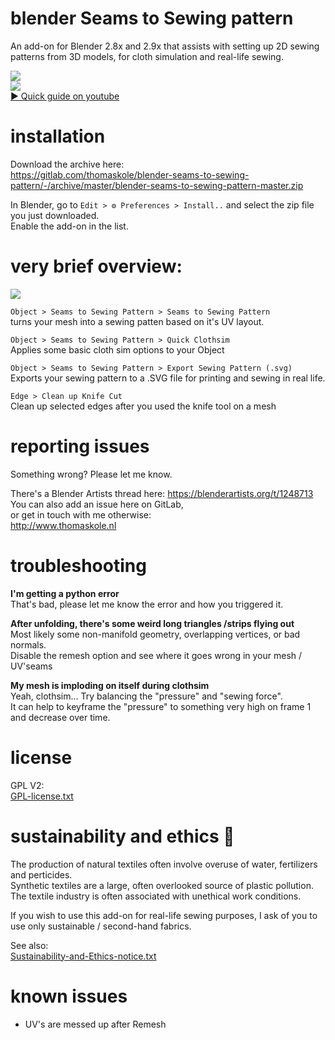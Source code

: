 # blender Seams to Sewing pattern

An add-on for Blender 2.8x and 2.9x that assists with setting up 2D sewing patterns from 3D models, for cloth simulation and real-life sewing.

![](https://blenderartists.org/uploads/default/optimized/4X/3/7/9/379d4a76a9022a7ff338773500784e22500dd8f6_2_690x207.jpeg)\
[![](https://img.youtube.com/vi/EZr__pTxsKk/mqdefault.jpg)\
▶ Quick guide on youtube](https://www.youtube.com/watch?v=EZr__pTxsKk)

# installation
Download the archive here:\
https://gitlab.com/thomaskole/blender-seams-to-sewing-pattern/-/archive/master/blender-seams-to-sewing-pattern-master.zip

In Blender, go to `Edit > ⚙️ Preferences > Install..` and select the zip file you just downloaded.\
Enable the add-on in the list.

# very brief overview:
![](https://gitlab.com/thomaskole/blender-seams-to-sewing-pattern/-/wikis/uploads/2364f88e60b43cf0cc44309c2e4f15be/triceratops.gif)

`Object > Seams to Sewing Pattern > Seams to Sewing Pattern`\
turns your mesh into a sewing patten based on it's UV layout.

`Object > Seams to Sewing Pattern > Quick Clothsim`\
Applies some basic cloth sim options to your Object

`Object > Seams to Sewing Pattern > Export Sewing Pattern (.svg)`\
Exports your sewing pattern to a .SVG file for printing and sewing in real life.

`Edge > Clean up Knife Cut`\
Clean up selected edges after you used the knife tool on a mesh

# reporting issues
Something wrong? Please let me know.

There's a Blender Artists thread here: https://blenderartists.org/t/1248713 \
You can also add an issue here on GitLab,\
or get in touch with me otherwise: \
http://www.thomaskole.nl

# troubleshooting

**I'm getting a python error**\
That's bad, please let me know the error and how you triggered it.

**After unfolding, there's some weird long triangles /strips flying out**\
Most likely some non-manifold geometry, overlapping vertices, or bad normals.\
Disable the remesh option and see where it goes wrong in your mesh / UV'seams

**My mesh is imploding on itself during clothsim**\
Yeah, clothsim... Try balancing the "pressure" and "sewing force".\
It can help to keyframe the "pressure" to something very high on frame 1 and decrease over time.

# license

GPL V2:\
[GPL-license.txt](./GPL-license.txt)

# sustainability and ethics 🌱

The production of natural textiles often involve overuse of water, fertilizers and perticides.\
Synthetic textiles are a large, often overlooked source of plastic pollution.\
The textile industry is often associated with unethical work conditions.

If you wish to use this add-on for real-life sewing purposes, I ask of you to use only sustainable / second-hand fabrics.

See also:\
[Sustainability-and-Ethics-notice.txt](./Sustainability-and-Ethics-notice.txt)

# known issues

- UV's are messed up after Remesh
